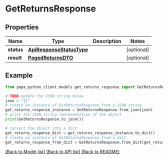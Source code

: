 # GetReturnsResponse


## Properties

Name | Type | Description | Notes
------------ | ------------- | ------------- | -------------
**status** | [**ApiResponseStatusType**](ApiResponseStatusType.md) |  | [optional] 
**result** | [**PagedReturnsDTO**](PagedReturnsDTO.md) |  | [optional] 

## Example

```python
from ympa_python_client.models.get_returns_response import GetReturnsResponse

# TODO update the JSON string below
json = "{}"
# create an instance of GetReturnsResponse from a JSON string
get_returns_response_instance = GetReturnsResponse.from_json(json)
# print the JSON string representation of the object
print(GetReturnsResponse.to_json())

# convert the object into a dict
get_returns_response_dict = get_returns_response_instance.to_dict()
# create an instance of GetReturnsResponse from a dict
get_returns_response_from_dict = GetReturnsResponse.from_dict(get_returns_response_dict)
```
[[Back to Model list]](../README.md#documentation-for-models) [[Back to API list]](../README.md#documentation-for-api-endpoints) [[Back to README]](../README.md)


